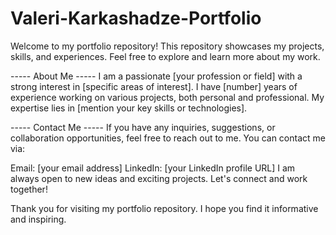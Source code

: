 # Valeri-Karkashadze-Portfolio

Welcome to my portfolio repository! This repository showcases my projects, skills, and experiences. Feel free to explore and learn more about my work.

-----  About Me  -----
I am a passionate [your profession or field] with a strong interest in [specific areas of interest]. I have [number] years of experience working on various projects, both personal and professional. My expertise lies in [mention your key skills or technologies].

-----  Contact Me  -----
If you have any inquiries, suggestions, or collaboration opportunities, feel free to reach out to me. You can contact me via:

Email: [your email address]
LinkedIn: [your LinkedIn profile URL]
I am always open to new ideas and exciting projects. Let's connect and work together!

Thank you for visiting my portfolio repository. I hope you find it informative and inspiring.
